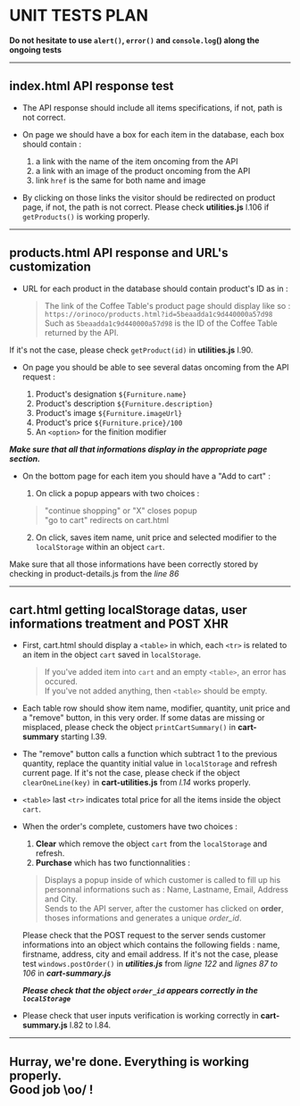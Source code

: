 # UNIT TESTS PLAN

**Do not hesitate to use `alert()`, `error()` and `console.log`() along the ongoing tests**

___

## index.html API response test

  + The API response should include all items specifications, if not, path is not correct.

  + On page we should have a box for each item in the database, each box should contain :

    1. a link with the name of the item oncoming from the API
    2. a link with an image of the product oncoming from the API
    3. link `href` is the same for both name and image
    
  + By clicking on those links the visitor should be redirected on product page, if not, the path is not correct. Please check **utilities.js** l.106 if `getProducts()` is working properly.
___

## products.html API response and URL's customization

  + URL for each product in the database should contain product's ID as in :

    > The link of the Coffee Table's product page should display like so : `https://orinoco/products.html?id=5beaadda1c9d440000a57d98` Such as `5beaadda1c9d440000a57d98` is the ID of the Coffee Table returned by the API.

If it's not the case, please check `getProduct(id)` in **utilities.js** l.90.

  + On page you should be able to see several datas oncoming from the API request :

    1. Product's designation `${Furniture.name}`
    2. Product's description `${Furniture.description}`
    3. Product's image `${Furniture.imageUrl}`
    4. Product's price `${Furniture.price}/100`
    5. An `<option>` for the finition modifier

***Make sure that all that informations display in the appropriate page section.***   

  + On the bottom page for each item you should have a "Add to cart" : 

    1. On click a popup appears with two choices : 
    
      > "continue shopping" or "X" closes popup <br>
      > "go to cart" redirects on cart.html

    2. On click, saves item name, unit price and selected modifier to the `localStorage` within an object `cart`. 
  
Make sure that all those informations have been correctly stored by checking in product-details.js from the *line 86*

___

## cart.html getting localStorage datas, user informations treatment and POST XHR

  + First, cart.html should display a `<table>` in which, each `<tr>` is related to an item in the object `cart` saved in `localStorage`. 

    > If you've added item into `cart` and an empty `<table>`, an error has occured. <br>
    > If you've not added anything, then `<table>` should be empty.  

  + Each table row should show item name, modifier, quantity, unit price and a "remove" button, in this very order. If some datas are missing or misplaced, please check the object `printCartSummary()` in **cart-summary** starting l.39.

  + The "remove" button calls a function which subtract 1 to the previous quantity, replace the quantity initial value in `localStorage` and refresh current page. If it's not the case, please check if the object `clearOneLine(key)` in **cart-utilities.js** from *l.14* works properly.

  + `<table>` last `<tr>` indicates total price for all the items inside the object `cart`.

  + When the order's complete, customers have two choices :

    1. **Clear** which remove the object `cart` from the `localStorage` and refresh.
    2. **Purchase** which has two functionnalities : 

      > Displays a popup inside of which customer is called to fill up his personnal informations such as : Name, Lastname, Email, Address and City. <br>
      > Sends to the API server, after the customer has clicked on **order**, thoses informations and generates a unique *order_id*.


      Please check that the POST request to the server sends customer informations into an object which contains the following fields : name, firstname, address, city and email address. If it's not the case, please test `windows.postOrder()` in ***utilities.js***  from *ligne 122* and *lignes 87 to 106* in ***cart-summary.js***

      ***Please check that the object `order_id` appears correctly in the `localStorage`***

  + Please check that user inputs verification is working correctly in **cart-summary.js** l.82 to l.84.


___


## Hurray, we're done. Everything is working properly. <br> Good job \oo/ !